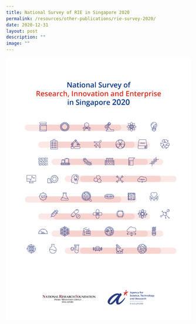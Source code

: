 ```yaml
---
title: National Survey of RIE in Singapore 2020
permalink: /resources/other-publications/rie-survey-2020/
date: 2020-12-31
layout: post
description: ""
image: ""
---
```

[![RIE Survey 2020](/images/rie-survey-2020.png)](https://go.gov.sg/2020-rie-survey)